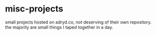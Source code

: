 # misc-projects
small projects hosted on adryd.co, not deserving of their own repository.  
the majority are small things I taped together in a day.
